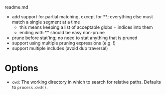 readme.md

- add support for partial matching, except for **; everything else must match a single segment at a time
  - this means keeping a list of acceptable globs + indices into them
  - ending with ** should be easy non-prune
- prune before stat'ing; no need to stat anything that is pruned
- support using multiple pruning expressions (e.g. !)
- support multiple includes (avoid dup traversal)


# Options

- `cwd`: The working directory in which to search for relative paths. Defaults to `process.cwd()`.

